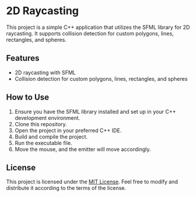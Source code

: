 # 2D Raycasting

This project is a simple C++ application that utilizes the SFML library for 2D raycasting. It supports collision detection for custom polygons, lines, rectangles, and spheres.

## Features

- 2D raycasting with SFML
- Collision detection for custom polygons, lines, rectangles, and spheres

## How to Use

1. Ensure you have the SFML library installed and set up in your C++ development environment.
2. Clone this repository.
3. Open the project in your preferred C++ IDE.
4. Build and compile the project.
5. Run the executable file.
6. Move the mouse, and the emitter will move accordingly.

## License

This project is licensed under the [MIT License](https://opensource.org/licenses/MIT). Feel free to modify and distribute it according to the terms of the license.